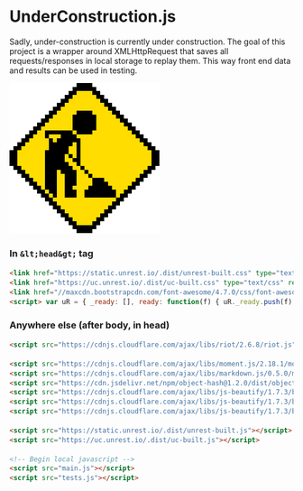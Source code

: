 UnderConstruction.js
========

Sadly, under-construction is currently under construction. The goal of this project is a wrapper around XMLHttpRequest that saves all requests/responses in local storage to replay them. This way front end data and results can be used in testing.

![Under Construction](/under-construction.gif?raw=true "Under Construction")

### In `&lt;head&gt;` tag

```html
<link href="https://static.unrest.io/.dist/unrest-built.css" type="text/css" rel="stylesheet" />
<link href="https://uc.unrest.io/.dist/uc-built.css" type="text/css" rel="stylesheet" />
<link href="//maxcdn.bootstrapcdn.com/font-awesome/4.7.0/css/font-awesome.min.css" rel="stylesheet" />
<script> var uR = { _ready: [], ready: function(f) { uR._ready.push(f) } };</script>

```

### Anywhere else (after body, in head)

```html
<script src="https://cdnjs.cloudflare.com/ajax/libs/riot/2.6.8/riot.js"></script>

<script src="https://cdnjs.cloudflare.com/ajax/libs/moment.js/2.18.1/moment.min.js"></script>
<script src="https://cdnjs.cloudflare.com/ajax/libs/markdown.js/0.5.0/markdown.min.js"></script>
<script src="https://cdn.jsdelivr.net/npm/object-hash@1.2.0/dist/object_hash.min.js"></script>
<script src="https://cdnjs.cloudflare.com/ajax/libs/js-beautify/1.7.3/beautify.min.js"></script>
<script src="https://cdnjs.cloudflare.com/ajax/libs/js-beautify/1.7.3/beautify-css.min.js"></script>
<script src="https://cdnjs.cloudflare.com/ajax/libs/js-beautify/1.7.3/beautify-html.min.js"></script>

<script src="https://static.unrest.io/.dist/unrest-built.js"></script>
<script src="https://uc.unrest.io/.dist/uc-built.js"></script>

<!-- Begin local javascript -->
<script src="main.js"></script>
<script src="tests.js"></script>
```
